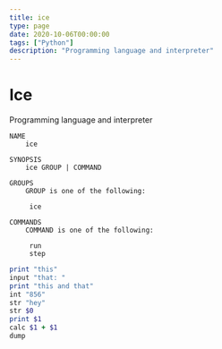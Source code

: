 ```yaml
---
title: ice
type: page
date: 2020-10-06T00:00:00
tags: ["Python"]
description: "Programming language and interpreter"
---
```


# Ice

Programming language and interpreter

```
NAME
    ice

SYNOPSIS
    ice GROUP | COMMAND

GROUPS
    GROUP is one of the following:

     ice

COMMANDS
    COMMAND is one of the following:

     run
     step
```

```rb
print "this"
input "that: "
print "this and that"
int "856"
str "hey"
str $0
print $1
calc $1 + $1
dump
```
